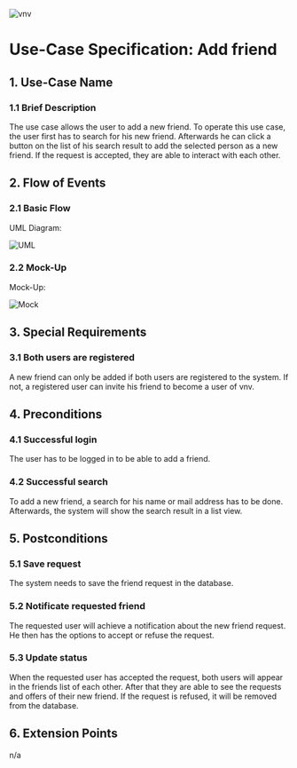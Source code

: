![vnv][]
# Use-Case Specification: Add friend


## 1. Use-Case Name 
### 1.1 Brief Description
The use case allows the user to add a new friend. To operate this use case, the user first has to search for his new friend. 
Afterwards he can click a button on the list of his search result to add the selected person as a new friend.
If the request is accepted, they are able to interact with each other.

## 2. Flow of Events
### 2.1 Basic Flow 
UML Diagram: 

![UML][]

### 2.2 Mock-Up
Mock-Up:

![Mock][]

## 3. Special Requirements
### 3.1 Both users are registered
A new friend can only be added if both users are registered to the system. If not, a registered user can invite his friend to become a user of vnv.

## 4. Preconditions
### 4.1 Successful login 
The user has to be logged in to be able to add a friend.
### 4.2 Successful search
To add a new friend, a search for his name or mail address has to be done. Afterwards, the system will show the search result in a list view.

## 5. Postconditions
### 5.1 Save request
The system needs to save the friend request in the database. 
### 5.2 Notificate requested friend 
The requested user will achieve a notification about the new friend request. He then has the options to accept or refuse the request.
### 5.3 Update status
When the requested user has accepted the request, both users will appear in the friends list of each other. After that they are able to see the requests and offers of their new friend.
If the request is refused, it will be removed from the database.

## 6. Extension Points
n/a

<!-- picture links -->
[UML]: https://raw.githubusercontent.com/WMerk/VnVProject/master/doc/use%20cases/UML%20-%20add%20friend.png "UML Diagram"
[Mock]: https://raw.githubusercontent.com/WMerk/VnVProject/master/doc/mockups/AddFriend/Mockup_AddFriend.png "Mock-Up"
[vnv]: https://raw.githubusercontent.com/WMerk/vnvDoc/master/logo/logo_wide_big.png "vnv logo"